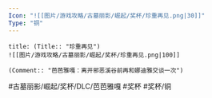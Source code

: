 ```yaml
---
Icon: "![[图片/游戏攻略/古墓丽影/崛起/奖杯/珍重再见.png|30]]"
Type: "铜"
---
```

```ad-common-bronze-trophy
title: (Title:: "珍重再见")
![[图片/游戏攻略/古墓丽影/崛起/奖杯/珍重再见.png|100]]

(Comment:: "芭芭雅嘎：离开邪恶溪谷前再和娜迪雅交谈一次")
```

#古墓丽影/崛起/奖杯/DLC/芭芭雅嘎 #奖杯 #奖杯/铜
